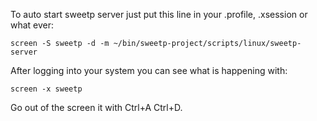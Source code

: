 To auto start sweetp server just put this line in your .profile, .xsession or what ever:

	screen -S sweetp -d -m ~/bin/sweetp-project/scripts/linux/sweetp-server

After logging into your system you can see what is happening with:

	screen -x sweetp

Go out of the screen it with Ctrl+A Ctrl+D.
